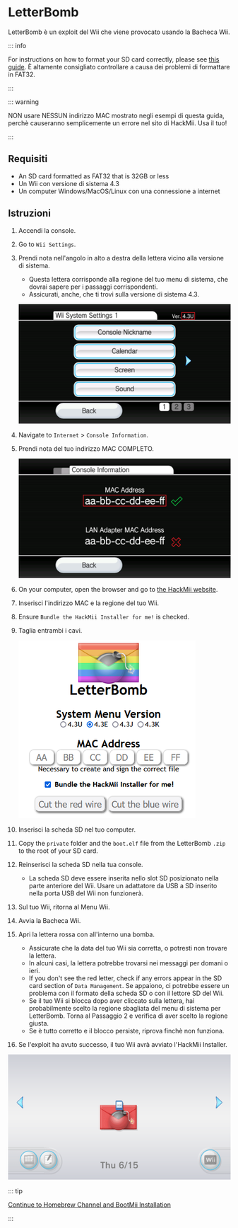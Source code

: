 # LetterBomb

LetterBomb è un exploit del Wii che viene provocato usando la Bacheca Wii.

::: info

For instructions on how to format your SD card correctly, please see [this guide](https://wiki.hacks.guide/wiki/Formatting_an_SD_card). È altamente consigliato controllare a causa dei problemi di formattare in FAT32.

:::

::: warning

NON usare NESSUN indirizzo MAC mostrato negli esempi di questa guida, perchè causeranno semplicemente un errore nel sito di HackMii. Usa il tuo!

:::

## Requisiti

- An SD card formatted as FAT32 that is 32GB or less
- Un Wii con versione di sistema 4.3
- Un computer Windows/MacOS/Linux con una connessione a internet

## Istruzioni

1. Accendi la console.

2. Go to `Wii Settings`.

3. Prendi nota nell'angolo in alto a destra della lettera vicino alla versione di sistema.

   - Questa lettera corrisponde alla regione del tuo menu di sistema, che dovrai sapere per i passaggi corrispondenti.
   - Assicurati, anche, che ti trovi sulla versione di sistema 4.3.

   ![](/images/wii/SystemMenuVersion.png)

4. Navigate to `Internet` > `Console Information`.

5. Prendi nota del tuo indirizzo MAC COMPLETO.

   ![](/images/wii/MacAddress.png)

6. On your computer, open the browser and go to [the HackMii website](https://please.hackmii.com/).

7. Inserisci l'indirizzo MAC e la regione del tuo Wii.

8. Ensure `Bundle the HackMii Installer for me!` is checked.

9. Taglia entrambi i cavi.

   ![](/images/exploits/letterbomb/LetterBomb-PC.png)

10. Inserisci la scheda SD nel tuo computer.

11. Copy the `private` folder and the `boot.elf` file from the LetterBomb `.zip` to the root of your SD card.

12. Reinserisci la scheda SD nella tua console.
    - La scheda SD deve essere inserita nello slot SD posizionato nella parte anteriore del Wii. Usare un adattatore da USB a SD inserito nella porta USB del Wii non funzionerà.

13. Sul tuo Wii, ritorna al Menu Wii.

14. Avvia la Bacheca Wii.

15. Apri la lettera rossa con all'interno una bomba.
    - Assicurate che la data del tuo Wii sia corretta, o potresti non trovare la lettera.
    - In alcuni casi, la lettera potrebbe trovarsi nei messaggi per domani o ieri.
    - If you don't see the red letter, check if any errors appear in the SD card section of `Data Management`. Se appaiono, ci potrebbe essere un problema con il formato della scheda SD o con il lettore SD del Wii.
    - Se il tuo Wii si blocca dopo aver cliccato sulla lettera, hai probabilmente scelto la regione sbagliata del menu di sistema per LetterBomb. Torna al Passaggio 2 e verifica di aver scelto la regione giusta.
    - Se è tutto corretto e il blocco persiste, riprova finchè non funziona.

16. Se l'exploit ha avuto successo, il tuo Wii avrà avviato l'HackMii Installer.

![](/images/exploits/letterbomb/LetterBomb-Wii.png)

::: tip

[Continue to Homebrew Channel and BootMii Installation](hbc)

:::
